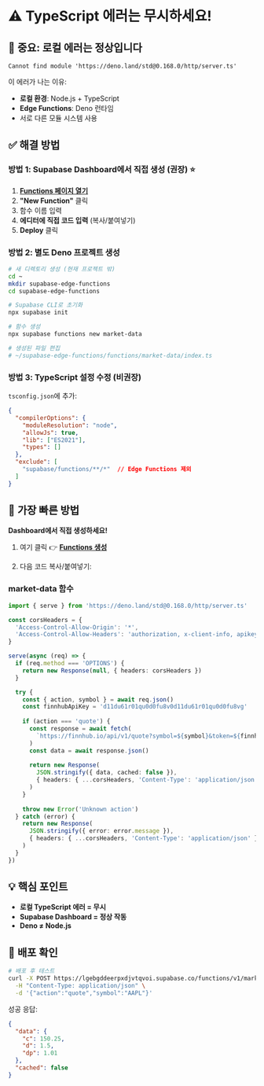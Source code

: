 # ⚠️ TypeScript 에러는 무시하세요!

## 🔴 중요: 로컬 에러는 정상입니다

```
Cannot find module 'https://deno.land/std@0.168.0/http/server.ts'
```

이 에러가 나는 이유:
- **로컬 환경**: Node.js + TypeScript
- **Edge Functions**: Deno 런타임
- 서로 다른 모듈 시스템 사용

## ✅ 해결 방법

### 방법 1: Supabase Dashboard에서 직접 생성 (권장) ⭐

1. **[Functions 페이지 열기](https://app.supabase.com/project/lgebgddeerpxdjvtqvoi/functions)**
2. **"New Function"** 클릭
3. 함수 이름 입력
4. **에디터에 직접 코드 입력** (복사/붙여넣기)
5. **Deploy** 클릭

### 방법 2: 별도 Deno 프로젝트 생성

```bash
# 새 디렉토리 생성 (현재 프로젝트 밖)
cd ~
mkdir supabase-edge-functions
cd supabase-edge-functions

# Supabase CLI로 초기화
npx supabase init

# 함수 생성
npx supabase functions new market-data

# 생성된 파일 편집
# ~/supabase-edge-functions/functions/market-data/index.ts
```

### 방법 3: TypeScript 설정 수정 (비권장)

`tsconfig.json`에 추가:
```json
{
  "compilerOptions": {
    "moduleResolution": "node",
    "allowJs": true,
    "lib": ["ES2021"],
    "types": []
  },
  "exclude": [
    "supabase/functions/**/*"  // Edge Functions 제외
  ]
}
```

## 🚀 가장 빠른 방법

**Dashboard에서 직접 생성하세요!**

1. 여기 클릭 👉 **[Functions 생성](https://app.supabase.com/project/lgebgddeerpxdjvtqvoi/functions)**

2. 다음 코드 복사/붙여넣기:

### market-data 함수
```typescript
import { serve } from 'https://deno.land/std@0.168.0/http/server.ts'

const corsHeaders = {
  'Access-Control-Allow-Origin': '*',
  'Access-Control-Allow-Headers': 'authorization, x-client-info, apikey, content-type',
}

serve(async (req) => {
  if (req.method === 'OPTIONS') {
    return new Response(null, { headers: corsHeaders })
  }

  try {
    const { action, symbol } = await req.json()
    const finnhubApiKey = 'd11du61r01qu0d0fu8v0d11du61r01qu0d0fu8vg'
    
    if (action === 'quote') {
      const response = await fetch(
        `https://finnhub.io/api/v1/quote?symbol=${symbol}&token=${finnhubApiKey}`
      )
      const data = await response.json()
      
      return new Response(
        JSON.stringify({ data, cached: false }),
        { headers: { ...corsHeaders, 'Content-Type': 'application/json' } }
      )
    }
    
    throw new Error('Unknown action')
  } catch (error) {
    return new Response(
      JSON.stringify({ error: error.message }),
      { headers: { ...corsHeaders, 'Content-Type': 'application/json' }, status: 400 }
    )
  }
})
```

## 💡 핵심 포인트

- **로컬 TypeScript 에러 = 무시**
- **Supabase Dashboard = 정상 작동**
- **Deno ≠ Node.js**

## 🧪 배포 확인

```bash
# 배포 후 테스트
curl -X POST https://lgebgddeerpxdjvtqvoi.supabase.co/functions/v1/market-data \
  -H "Content-Type: application/json" \
  -d '{"action":"quote","symbol":"AAPL"}'
```

성공 응답:
```json
{
  "data": {
    "c": 150.25,
    "d": 1.5,
    "dp": 1.01
  },
  "cached": false
}
```